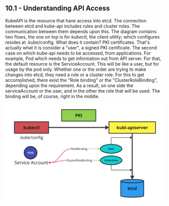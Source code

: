 ## 10.1 - Understanding API Access

KubeAPI is the resource that have access into etcd. The connection between etcd and kube-api includes rules and cluster roles. The communication between them depends upon this. The diagram contains two flows, the one on top is for *kubectl*, the client utility; which configures resides at .kube/config. What does it contain?
PKI certificates. That's actually what it is consider a "user", a signed PKI certificate.
The second case on which kube-api needs to be accessed, from applications. For example, Pod which needs to get information out from API server. For that, the default resource is the ServiceAccount. This will be like a user, but for usage by the pod only. 
Whether one or the order are trying to make changes into etcd, they need a role or a cluster role. For this to get accomplished, there exist the "Role binding" or the "ClusterRoleBinding", depending upon the requirement. As a result, on one side the serviceAccount or the user, and in the other the role that will be used. The binding will be, of course, right in the middle.

![1](.\Misc\1.png)